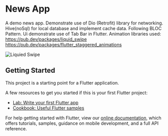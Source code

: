 # News App

A demo news app. Demonstrate use of Dio (Retrofit) library for networking. Hive(noSql) for local database and implement cache data. Following BLOC Pattern.
Ui demonstrate use of Tab Bar in Flutter.
Animation libraries used:
https://pub.dev/packages/liquid_swipe
https://pub.dev/packages/flutter_staggered_animations

![Liquied Swipe](demo/news_app.gif)

## Getting Started

This project is a starting point for a Flutter application.

A few resources to get you started if this is your first Flutter project:

- [Lab: Write your first Flutter app](https://flutter.dev/docs/get-started/codelab)
- [Cookbook: Useful Flutter samples](https://flutter.dev/docs/cookbook)

For help getting started with Flutter, view our
[online documentation](https://flutter.dev/docs), which offers tutorials,
samples, guidance on mobile development, and a full API reference.
